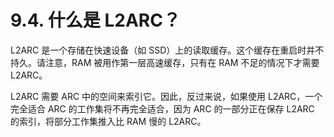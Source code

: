 # 9.4. 什么是 L2ARC？

L2ARC 是一个存储在快速设备（如 SSD）上的读取缓存。这个缓存在重启时并不持久。请注意，RAM 被用作第一层高速缓存，只有在 RAM 不足的情况下才需要 L2ARC。

L2ARC 需要 ARC 中的空间来索引它。因此，反过来说，如果使用 L2ARC，一个完全适合 ARC 的工作集将不再完全适合，因为 ARC 的一部分正在保存 L2ARC 的索引，将部分工作集推入比 RAM 慢的 L2ARC。
